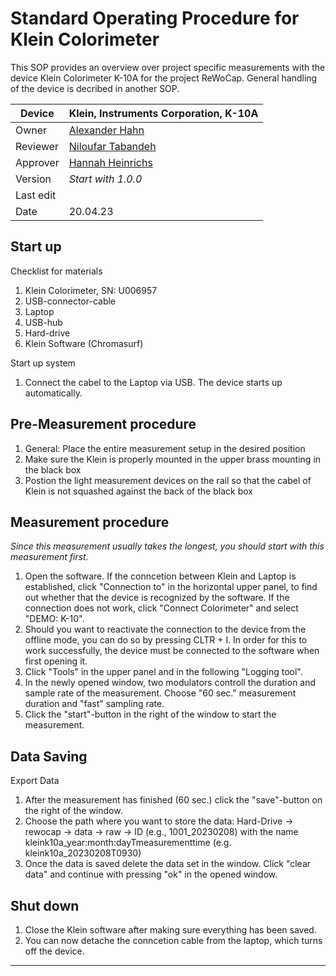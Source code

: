 # Standard Operating Procedure for Klein Colorimeter 

This SOP provides an overview over project specific measurements with the device Klein Colorimeter K-10A for the project ReWoCap. General handling of the device is decribed in another SOP.

| Device       | Klein, Instruments Corporation, K-10A                                      |
|--------------|-----------------------------------------------------------|
| Owner        | [Alexander Hahn](mailto:alexander.hahn@tuebingen.mpg.de)  |
| Reviewer     | [Niloufar Tabandeh](mailto:niloufar.tabandehsaravi@tuebingen.mpg.de) |
| Approver     | [Hannah Heinrichs](mailto:hannah.heinrichs@tuebingen.mpg.de) |
| Version      | _Start with 1.0.0_                                        |
| Last edit    | |
| Date         | 20.04.23                                                |

## Start up

Checklist for materials
   1. Klein Colorimeter, SN: U006957
   1. USB-connector-cable
   1. Laptop
   1. USB-hub
   1. Hard-drive
   1. Klein Software (Chromasurf)
    
Start up system
   1. Connect the cabel to the Laptop via USB. The device starts up automatically.


## Pre-Measurement procedure

   1. General: Place the entire measurement setup in the desired position
   1. Make sure the Klein is properly mounted in the upper brass mounting in the black box
   2. Postion the light measurement devices on the rail so that the cabel of Klein is not squashed against the back of the black box

## Measurement procedure
_Since this measurement usually takes the longest, you should start with this measurement first._

   1. Open the software. If the conncetion between Klein and Laptop is established, click "Connection to" in the horizontal upper panel, to find out whether that the device is recognized by the software. If the connection does not work, click "Connect Colorimeter" and select "DEMO: K-10".
   2. Should you want to reactivate the connection to the device from the offline mode, you can do so by pressing CLTR + I. In order for this to work successfully, the device must be connected to the software when first opening it.
   3. Click "Tools" in the upper panel and in the following "Logging tool".
   4. In the newly opened window, two modulators controll the duration and sample rate of the measurement. Choose "60 sec." measurement duration and "fast" sampling rate.
   6. Click the "start"-button in the right of the window to start the measurement.



## Data Saving

Export Data
1. After the measurement has finished (60 sec.) click the "save"-button on the right of the window.
2. Choose the path where you want to store the data: Hard-Drive &rarr; rewocap &rarr; data &rarr; raw &rarr; ID (e.g., 1001_20230208) with the name kleink10a_year:month:dayTmeasurementtime (e.g. kleink10a_20230208T0930)
3. Once the data is saved delete the data set in the window. Click "clear data" and continue with pressing "ok" in the opened window.



## Shut down

 1. Close the Klein software after making sure everything has been saved.
 2. You can now detache the conncetion cable from the laptop, which turns off the device.
___


